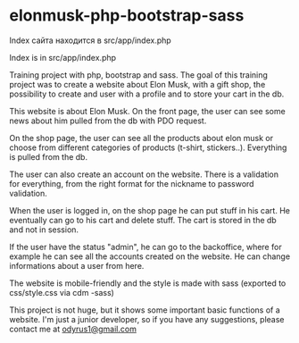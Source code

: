 # elonmusk-php-bootstrap-sass

Index сайта находится в src/app/index.php

Index is in src/app/index.php

Training project with php, bootstrap and sass. The goal of this training project was to create a website about Elon Musk, with a gift shop, the possibility to create and user with a profile and to store your cart in the db.

This website is about Elon Musk. On the front page, the user can see some news about him pulled from the db with PDO request. 

On the shop page, the user can see all the products about elon musk or choose from different categories of products (t-shirt, stickers..). Everything is pulled from the db.

The user can also create an account on the website. There is a validation for everything, from the right format for the nickname to password validation. 

When the user is logged in, on the shop page he can put stuff in his cart. He eventually can go to his cart and delete stuff. The cart is stored in the db and not in session.

If the user have the status "admin", he can go to the backoffice, where for example he can see all the accounts created on the website. He can change informations about a user from here.

The website is mobile-friendly and the style is made with sass (exported to css/style.css via cdm -sass)



This project is not huge, but it shows some important basic functions of a website. I'm just a junior developer, so if you have any suggestions, please contact me at odyrus1@gmail.com
